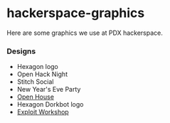 # hackerspace-graphics
Here are some graphics we use at PDX hackerspace.

### Designs

   * Hexagon logo
   * Open Hack Night
   * Stitch Social
   * New Year's Eve Party
   * [Open House](images/open-house.png "image")
   * Hexagon Dorkbot logo
   * [Exploit Workshop](images/exploit-workshop.png "image")
   
